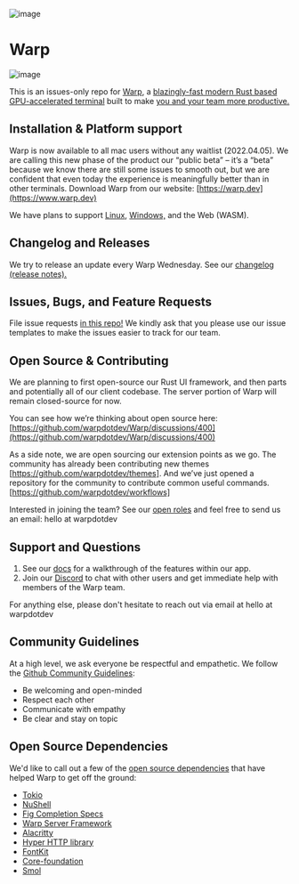 ![image](https://user-images.githubusercontent.com/4110292/124975454-0bf09180-dffc-11eb-88ad-10c5b63714b2.png)

# Warp

![image](https://user-images.githubusercontent.com/4110292/124995036-bbd1f900-e014-11eb-804e-e1f0be9557d6.png)

This is an issues-only repo for [Warp](https://www.warp.dev), a [blazingly-fast modern Rust based GPU-accelerated terminal](https://www.warp.dev/blog/how-warp-works) built to make [you and your team more productive.](https://www.warp.dev/blog/how-we-design-warp-our-product-philosophy)

## Installation & Platform support

Warp is now available to all mac users without any waitlist (2022.04.05).  We are calling this new phase of the product our “public beta” – it’s a “beta” because we know there are still some issues to smooth out, but we are confident that even today the experience is meaningfully better than in other terminals. Download Warp from our website: [https://warp.dev](https://www.warp.dev)

We have plans to support [Linux](https://github.com/warpdotdev/Warp/issues/120), [Windows,](https://github.com/warpdotdev/Warp/issues/204) and the Web (WASM).

## Changelog and Releases

We try to release an update every Warp Wednesday. See our [changelog (release notes).](https://docs.warp.dev/help/changelog)

## Issues, Bugs, and Feature Requests

File issue requests [in this repo!](https://github.com/warpdotdev/warp/issues/new/choose)
We kindly ask that you please use our issue templates to make the issues easier to track for our team.

## Open Source & Contributing

We are planning to first open-source our Rust UI framework, and then parts and potentially all of our client codebase. The server portion of Warp will remain closed-source for now.

You can see how we’re thinking about open source here: [https://github.com/warpdotdev/Warp/discussions/400](https://github.com/warpdotdev/Warp/discussions/400)

As a side note, we are open sourcing our extension points as we go. The community has already been contributing new themes [https://github.com/warpdotdev/themes]. And we’ve just opened a repository for the community to contribute common useful commands. [https://github.com/warpdotdev/workflows]

Interested in joining the team? See our [open roles](https://www.warp.dev/hiring) and feel free to send us an email: hello at warpdotdev

## Support and Questions

1. See our [docs](https://docs.warp.dev/help/known-issues) for a walkthrough of the features within our app.
2. Join our [Discord](https://discord.gg/warpdotdev) to chat with other users and get immediate help with members of the Warp team.

For anything else, please don't hesitate to reach out via email at hello at warpdotdev

## Community Guidelines

At a high level, we ask everyone be respectful and empathetic. We follow the [Github Community Guidelines](https://docs.github.com/en/github/site-policy/github-community-guidelines):

* Be welcoming and open-minded
* Respect each other
* Communicate with empathy
* Be clear and stay on topic

## Open Source Dependencies

We'd like to call out a few of the [open source dependencies](https://docs.warp.dev/help/licenses) that have helped Warp to get off the ground:

* [Tokio](https://github.com/tokio-rs/tokio)
* [NuShell](https://github.com/nushell/nushell)
* [Fig Completion Specs](https://github.com/withfig/autocomplete)
* [Warp Server Framework](https://github.com/seanmonstar/warp)
* [Alacritty](https://github.com/alacritty/alacritty)
* [Hyper HTTP library](https://github.com/hyperium/hyper)
* [FontKit](https://github.com/servo/font-kit)
* [Core-foundation](https://github.com/servo/core-foundation-rs)
* [Smol](https://github.com/smol-rs/smol)
